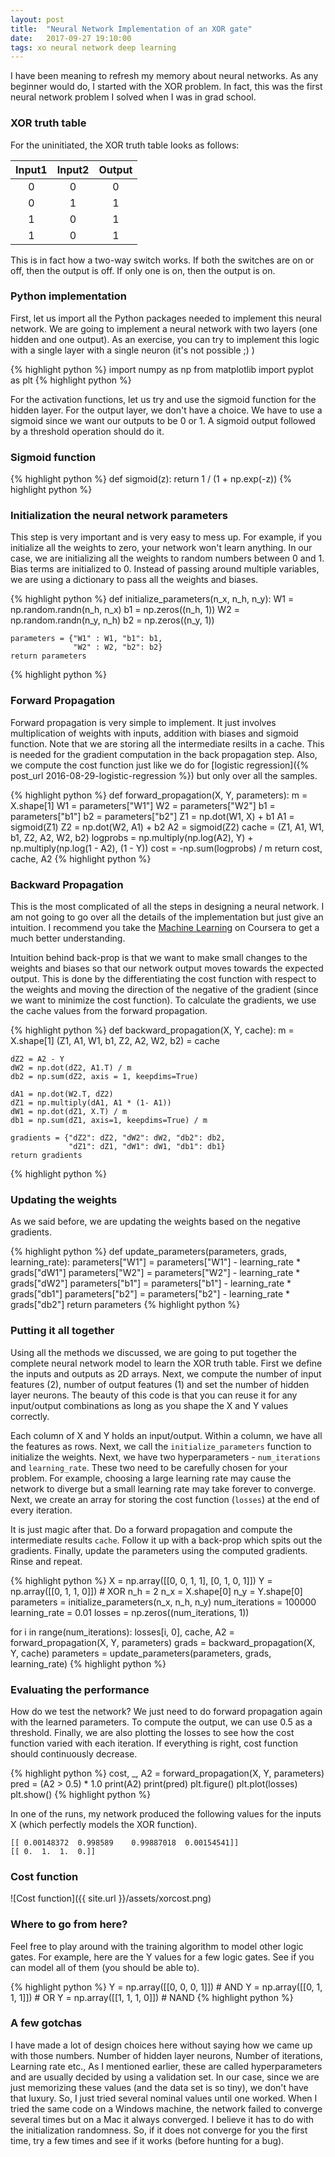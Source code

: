 ```yaml
---
layout: post
title:  "Neural Network Implementation of an XOR gate"
date:   2017-09-27 19:10:00
tags: xo neural network deep learning
---
```


I have been meaning to refresh my memory about neural networks. As any beginner would do, I started with the XOR problem. In fact, this was the first neural network problem I solved when I was in grad school.

### XOR truth table

For the uninitiated, the XOR truth table looks as follows:

| Input1 | Input2 | Output  |
| :----: |:------:|:-------:|
| 0 | 0 | 0 |
| 0 | 1 | 1 |
| 1 | 0 | 1 |
| 1 | 0 | 1 |

This is in fact how a two-way switch works. If both the switches are on or off, then the output is off. If only one is on, then the output is on.  

### Python implementation

First, let us import all the Python packages needed to implement this neural network. We are going to implement a neural network with two layers (one hidden and one output). As an exercise, you can try to implement this logic with a single layer with a single neuron (it's not possible ;) )

{% highlight python %}
import numpy as np
from matplotlib import pyplot as plt
{% highlight python %}

For the activation functions, let us try and use the sigmoid function for the hidden layer. For the output layer, we don't have a choice. We have to use a sigmoid since we want our outputs to be 0 or 1. A sigmoid output followed by a threshold operation should do it.

### Sigmoid function

{% highlight python %}
def sigmoid(z):
    return 1 / (1 + np.exp(-z))
{% highlight python %}

### Initialization the neural network parameters

This step is very important and is very easy to mess up. For example, if you initialize all the weights to zero, your network won't learn anything. In our case, we are initializing all the weights to random numbers between 0 and 1. Bias terms are initialized to 0. Instead of passing around multiple variables, we are using a dictionary to pass all the weights and biases.

{% highlight python %}
def initialize_parameters(n_x, n_h, n_y):
    W1 = np.random.randn(n_h, n_x)
    b1 = np.zeros((n_h, 1))
    W2 = np.random.randn(n_y, n_h)
    b2 = np.zeros((n_y, 1))
    
    parameters = {"W1" : W1, "b1": b1,
                  "W2" : W2, "b2": b2}
    return parameters
{% highlight python %}

### Forward Propagation

Forward propagation is very simple to implement. It just involves multiplication of weights with inputs, addition with biases and sigmoid function. Note that we are storing all the intermediate resilts in a cache. This is needed for the gradient computation in the back propagation step. Also, we compute the cost function just like we do for [logistic regression]({% post_url 2016-08-29-logistic-regression %}) but only over all the samples.

{% highlight python %}
def forward_propagation(X, Y, parameters):
    m = X.shape[1]
    W1 = parameters["W1"]
    W2 = parameters["W2"]
    b1 = parameters["b1"]
    b2 = parameters["b2"]
    Z1 = np.dot(W1, X) + b1
    A1 = sigmoid(Z1)
    Z2 = np.dot(W2, A1) + b2
    A2 = sigmoid(Z2)
    cache = (Z1, A1, W1, b1, Z2, A2, W2, b2)
    logprobs = np.multiply(np.log(A2), Y) + np.multiply(np.log(1 - A2), (1 - Y))
    cost = -np.sum(logprobs) / m
    return cost, cache, A2
{% highlight python %}

### Backward Propagation

This is the most complicated of all the steps in designing a neural network. I am not going to go over all the details of the implementation but just give an intuition. I recommend you take the [Machine Learning](https://www.coursera.org/learn/machine-learning) on Coursera to get a much better understanding. 

Intuition behind back-prop is that we want to make small changes to the weights and biases so that our network output moves towards the expected output. This is done by the differentiating the cost function with respect to the weights and moving the direction of the negative of the gradient (since we want to minimize the cost function). To calculate the gradients, we use the cache values from the forward propagation. 

{% highlight python %}
def backward_propagation(X, Y, cache):
    m = X.shape[1]
    (Z1, A1, W1, b1, Z2, A2, W2, b2) = cache
    
    dZ2 = A2 - Y
    dW2 = np.dot(dZ2, A1.T) / m
    db2 = np.sum(dZ2, axis = 1, keepdims=True)
    
    dA1 = np.dot(W2.T, dZ2)
    dZ1 = np.multiply(dA1, A1 * (1- A1))
    dW1 = np.dot(dZ1, X.T) / m
    db1 = np.sum(dZ1, axis=1, keepdims=True) / m
    
    gradients = {"dZ2": dZ2, "dW2": dW2, "db2": db2,
                 "dZ1": dZ1, "dW1": dW1, "db1": db1}
    return gradients
{% highlight python %}

### Updating the weights

As we said before, we are updating the weights based on the negative gradients. 

{% highlight python %}
def update_parameters(parameters, grads, learning_rate):
    parameters["W1"] = parameters["W1"] - learning_rate * grads["dW1"]
    parameters["W2"] = parameters["W2"] - learning_rate * grads["dW2"]
    parameters["b1"] = parameters["b1"] - learning_rate * grads["db1"]
    parameters["b2"] = parameters["b2"] - learning_rate * grads["db2"]
    return parameters
{% highlight python %}

### Putting it all together

Using all the methods we discussed, we are going to put together the complete neural network model to learn the XOR truth table. First we define the inputs and outputs as 2D arrays. Next, we compute the number of input features (2), number of output features (1) and set the number of hidden layer neurons. The beauty of this code is that you can reuse it for any input/output combinations as long as you shape the X and Y values correctly.

Each column of X and Y holds an input/output. Within a column, we have all the features as rows. Next, we call the `initialize_parameters` function to initialize the weights. Next, we have two hyperparameters - `num_iterations` and `learning_rate`. These two need to be carefully chosen for your problem. For example, choosing a large learning rate may cause the network to diverge but a small learning rate may take forever to converge. Next, we create an array for storing the cost function (`losses`) at the end of every iteration.

It is just magic after that. Do a forward propagation and compute the intermediate results `cache`. Follow it up with a back-prop which spits out the gradients. Finally, update the parameters using the computed gradients. Rinse and repeat.

{% highlight python %}
X = np.array([[0, 0, 1, 1], [0, 1, 0, 1]])
Y = np.array([[0, 1, 1, 0]]) # XOR
n_h = 2
n_x = X.shape[0]
n_y = Y.shape[0]
parameters = initialize_parameters(n_x, n_h, n_y)
num_iterations = 100000
learning_rate = 0.01
losses = np.zeros((num_iterations, 1))

for i in range(num_iterations):
    losses[i, 0], cache, A2 = forward_propagation(X, Y, parameters)
    grads = backward_propagation(X, Y, cache)
    parameters = update_parameters(parameters, grads, learning_rate)
{% highlight python %}

### Evaluating the performance

How do we test the network? We just need to do forward propagation again with the learned parameters. To compute the output, we can use 0.5 as a threshold. Finally, we are also plotting the losses to see how the cost function varied with each iteration. If everything is right, cost function should continuously decrease. 

{% highlight python %}
cost, _, A2 = forward_propagation(X, Y, parameters)
pred = (A2 > 0.5) * 1.0
print(A2)
print(pred)
plt.figure()
plt.plot(losses)
plt.show()
{% highlight python %}

In one of the runs, my network produced the following values for the inputs X (which perfectly models the XOR function).

```
[[ 0.00148372  0.998589    0.99887018  0.00154541]]
[[ 0.  1.  1.  0.]]
```

### Cost function

![Cost function]({{ site.url }}/assets/xorcost.png)


### Where to go from here?

Feel free to play around with the training algorithm to model other logic gates. For example, here are the Y values for a few logic gates. See if you can model all of them (you should be able to).

{% highlight python %}
Y = np.array([[0, 0, 0, 1]]) # AND
Y = np.array([[0, 1, 1, 1]]) # OR
Y = np.array([[1, 1, 1, 0]]) # NAND
{% highlight python %}

### A few gotchas

I have made a lot of design choices here without saying how we came up with those numbers. Number of hidden layer neurons, Number of iterations, Learning rate etc., As I mentioned earlier, these are called hyperparameters and are usually decided by using a validation set. In our case, since we are just memorizing these values (and the data set is so tiny), we don't have that luxury. So, I just tried several nominal values until one worked. When I tried the same code on a Windows machine, the network failed to converge several times but on a Mac it always converged. I believe it has to do with the initialization randomness. So, if it does not converge for you the first time, try a few times and see if it works (before hunting for a bug).
